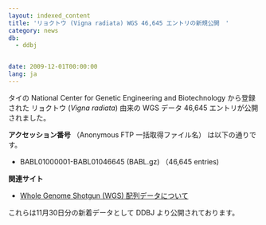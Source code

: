 ```yaml
---
layout: indexed_content
title: 'リョクトウ (Vigna radiata) WGS 46,645 エントリの新規公開　'
category: news
db:
  - ddbj


date: 2009-12-01T00:00:00
lang: ja
---
```


<html>タイの National Center for Genetic Engineering and Biotechnology から登録された リョクトウ (<i>Vigna radiata</i>) 由来の WGS データ 46,645 エントリが公開されました。

<p><b>アクセッション番号</b> （Anonymous FTP 一括取得ファイル名） は以下の通りです。</p>

<ul>
    <li>BABL01000001-BABL01046645 (BABL.gz) （46,645 entries)</li>
</ul>

<p><b>関連サイト</b></p>

<ul>
    <li><a href="/ddbj/wgs.html">Whole Genome Shotgun (WGS) 配列データについて</a></li>
</ul>

<p>これらは11月30日分の新着データとして DDBJ より公開されております。</p>
</html>
